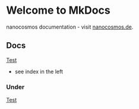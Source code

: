# Welcome to MkDocs

nanocosmos documentation - visit [nanocosmos.de](http://nanocosmos.de).

## Docs
[Test](#Docs)
* see index in the left

### Under
[Test](#Under)
